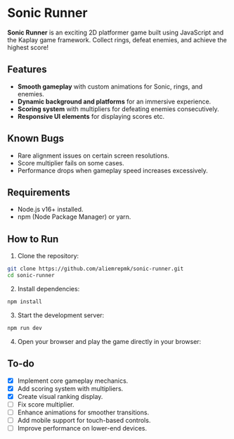 
# Sonic Runner

**Sonic Runner** is an exciting 2D platformer game built using JavaScript and the Kaplay game framework. Collect rings, defeat enemies, and achieve the highest score!

## Features

- **Smooth gameplay** with custom animations for Sonic, rings, and enemies.
- **Dynamic background and platforms** for an immersive experience.
- **Scoring system** with multipliers for defeating enemies consecutively.
- **Responsive UI elements** for displaying scores etc.

## Known Bugs

- Rare alignment issues on certain screen resolutions.
- Score multiplier fails on some cases.
- Performance drops when gameplay speed increases excessively.

## Requirements

- Node.js v16+ installed.
- npm (Node Package Manager) or yarn.

## How to Run

1. Clone the repository:

```sh
git clone https://github.com/aliemrepmk/sonic-runner.git
cd sonic-runner
```

2. Install dependencies:

```sh
npm install
```

3. Start the development server:

```sh
npm run dev
```

4. Open your browser and play the game directly in your browser:

## To-do

- [x] Implement core gameplay mechanics.
- [x] Add scoring system with multipliers.
- [x] Create visual ranking display.
- [ ] Fix score multiplier.
- [ ] Enhance animations for smoother transitions.
- [ ] Add mobile support for touch-based controls.
- [ ] Improve performance on lower-end devices.